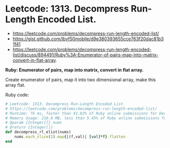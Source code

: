 # Leetcode: 1313. Decompress Run-Length Encoded List.

- https://leetcode.com/problems/decompress-run-length-encoded-list/
- https://gist.github.com/lbvf50mobile/d9e380393655cce763f20dac81b31f41
- https://leetcode.com/problems/decompress-run-length-encoded-list/discuss/894491/Ruby%3A-Enumerator-of-pairs-map-into-matrix-convert-in-flat-array.


**Ruby: Enumerator of pairs, map into matrix, convert in flat array.**


Create enumerator of pairs, map it into two dimensional array, make this array flat. 

Ruby code:
```Ruby
# Leetcode: 1313. Decompress Run-Length Encoded List.
# https://leetcode.com/problems/decompress-run-length-encoded-list/
# Runtime: 76 ms, faster than 41.82% of Ruby online submissions for Decompress Run-Length Encoded List.
# Memory Usage: 210.8 MB, less than 5.45% of Ruby online submissions for Decompress Run-Length Encoded List.
# @param {Integer[]} nums
# @return {Integer[]}
def decompress_rl_elist(nums)
    nums.each_slice(2).map{|(f,val)| [val]*f}.flatten
end
```